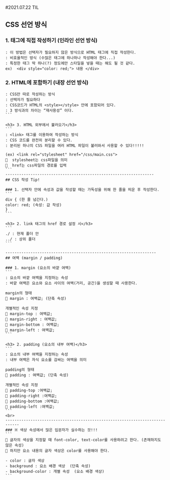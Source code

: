 #2021.07.22 TIL

## CSS 선언 방식

### 1. 태그에 직접 작성하기 (인라인 선언 방식)
```
: 이 방법은 선택자가 필요하지 않은 방식으로 HTML 태그에 직접 작성한다.
: 비효율적인 방식 (수많은 태그에 하나하나 작성해야 한다...)
: 특정한 태그 딱 하나(?) 정도에만 스타일을 넣을 때는 해도 될 것 같다.
ex)  <div style="color: red;"> 내용 </div>
```

### 2. HTML에 포함하기 (내장 선언 방식)
````
: CSS만 따로 작성하는 방식
: 선택자가 필요하다
: CSS코드가 HTML의 <style></style> 안에 포함되어 있다.
: 3 방식과의 차이는 “재사용성” 이다.
```

<h3> 3. HTML 외부에서 불러오기</h3>
```
: <link> 태그를 이용하여 작성하는 방식
: CSS 코드를 완전히 분리할 수 있다.
: 분리된 하나의 CSS 파일을 여러 HTML 파일이 불러와서 사용할 수 있다!!!!!

(ex) <link rel="stylesheet" href="/css/main.css">
  stylesheet는 css파일을 의미
  href는 css파일의 경로를 입력
```
-----------------------------------------------------------------
## CSS 작성 Tip!

### 1. 선택자 안에 속성과 값을 작성할 때는 가독성을 위해 한 줄을 띄운 후 작성한다.
```
div { (한 줄 넘긴다.)
color: red; (속성: 값 작성)
}
```

<h3> 2. link 태그의 href 경로 설정 시</h3>
```
./ : 현재 폴더 안
../ : 상위 폴더
```

------------------------------------------------------------------
## 여백 (margin / padding)

### 1. margin (요소의 바깥 여백)
```
: 요소의 바깥 여백을 지정하는 속성
: 바깥 여백은 요소와 요소 사이의 여백(거리, 공간)을 생성할 때 사용한다.

margin의 형태
 margin : 여백값; (단축 속성)

개별적인 속성 지정
 margin-top : 여백값;
 margin-right : 여백값;
 margin-bottom : 여백값;
 margin-left : 여백값;
```

<h3> 2. padding (요소의 내부 여백)</h3>
```
: 요소의 내부 여백을 지정하는 속성
: 내부 여백은 자식 요소를 감싸는 여백을 의미

padding의 형태
 padding : 여백값; (단축 속성)

개별적인 속성 지정
 padding-top :여백값;
 padding-right :여백값;
 padding-bottom :여백값;
 padding-left :여백값;
```
<br>
----------------------------------------------------------------------------
### ※ 색상 속성에서 많은 입문자가 실수하는 것!!!
```
 글자의 색상을 지정할 때 font-color, text-color를 사용하려고 한다. (존재하지도 않은 속성)
 하지만 요소 내용의 글자 색상은 color를 사용해야 한다.

- color : 글자 색상
- background : 요소 배경 색상  (단축 속성)
- background-color : 개별 속성  (요소 배경 색상)
```
